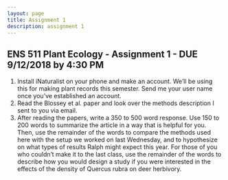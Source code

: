 ```yaml
---
layout: page
title: Assignment 1
description: assignment 1
---
```


## ENS 511 Plant Ecology - Assignment 1 - DUE 9/12/2018 by 4:30 PM

1. Install iNaturalist on your phone and make an account. We’ll be using this for making plant records this semester. Send me your user name once you’ve established an account.
2. Read the Blossey et al. paper and look over the methods description I sent to you via email.
3. After reading the papers, write a 350 to 500 word response. Use 150 to 200 words to summarize the article in a way that is helpful for you. Then, use the remainder of the words to compare the methods used here with the setup we worked on last Wednesday, and to hypothesize on what types of results Ralph might expect this year. For those of you who couldn’t make it to the last class, use the remainder of the words to describe how you would design a study if you were interested in the effects of the density of Quercus rubra on deer herbivory.